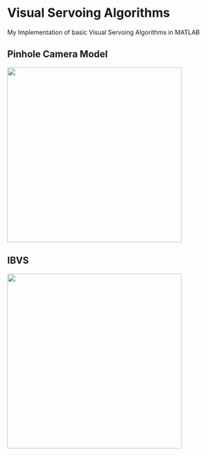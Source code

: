 # Visual Servoing Algorithms
My Implementation of basic Visual Servoing Algorithms in MATLAB

## Pinhole Camera Model

<img src="https://user-images.githubusercontent.com/44341275/225267815-878517b3-4e97-4273-930a-e41a8b42cc12.gif" width = "400px">

## IBVS

<img src="https://user-images.githubusercontent.com/44341275/225268258-7cf36279-0e59-4a2f-91c8-c9a104499baf.gif" width = "400px">
